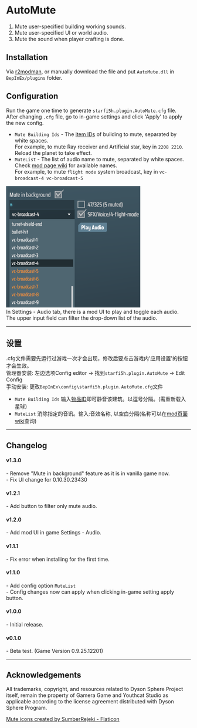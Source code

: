 # AutoMute 

1. Mute user-specified building working sounds.  
2. Mute user-specified UI or world audio.  
3. Mute the sound when player crafting is done.  

## Installation
Via [r2modman](https://dsp.thunderstore.io/package/ebkr/r2modman/), or manually download the file and put `AutoMute.dll` in `BepInEx/plugins` folder.

## Configuration

Run the game one time to generate `starfi5h.plugin.AutoMute.cfg` file.  
After changing `.cfg` file, go to in-game settings and click 'Apply' to apply the new config.  

- `Mute Building Ids` - The [item IDs](https://dsp-wiki.com/Modding:Items_IDs) of building to mute, separated by white spaces.   
For example, to mute Ray receiver and Artificial star, key in `2208 2210`. Reload the planet to take effect.  
- `MuteList` - The list of audio name to mute, separated by white spaces. Check [mod page wiki](https://dsp.thunderstore.io/package/starfi5h/AutoMute/wiki/) for available names.  
For example, to mute `flight mode` system broadcast, key in `vc-broadcast-4 vc-broadcast-5`  

![Settings](https://raw.githubusercontent.com/starfi5h/DSP_Mod/dev/AutoMute/img/setting.png)  
In Settings - Audio tab, there is a mod UI to play and toggle each audio.  
The upper input field can filter the drop-down list of the audio.  

----

## 设置   
.cfg文件需要先运行过游戏一次才会出现，修改后要点击游戏内'应用设置'的按钮才会生效。  
管理器安装: 左边选项Config editor -> 找到`starfi5h.plugin.AutoMute` -> Edit Config  
手动安装: 更改`BepInEx\config\starfi5h.plugin.AutoMute.cfg`文件  

- `Mute Building Ids` 输入[物品ID](https://dsp-wiki.com/Modding:Items_IDs)即可静音该建筑。以逗号分隔。(需重新载入星球)
- `MuteList` 消除指定的音讯。输入:音效名称, 以空白分隔(名称可以在[mod页面wiki](https://dsp.thunderstore.io/package/starfi5h/AutoMute/wiki/)查询)

----

## Changelog

#### v1.3.0
\- Remove "Mute in background" feature as it is in vanilla game now.  
\- Fix UI change for 0.10.30.23430  

#### v1.2.1
\- Add button to filter only mute audio.  

#### v1.2.0
\- Add mod UI in game Settings - Audio.  

#### v1.1.1
\- Fix error when installing for the first time.  

#### v1.1.0
\- Add config option `MuteList`  
\- Config changes now can apply when clicking in-game setting apply button.  

#### v1.0.0
\- Initial release.  

#### v0.1.0  
\- Beta test. (Game Version 0.9.25.12201)

----

## Acknowledgements
All trademarks, copyright, and resources related to Dyson Sphere Project itself, remain the property of Gamera Game and Youthcat Studio as applicable according to the license agreement distributed with Dyson Sphere Program.  

<a href="https://www.flaticon.com/free-icons/mute" title="mute icons">Mute icons created by SumberRejeki - Flaticon</a>